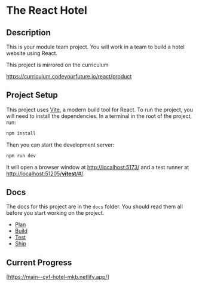 # The React Hotel

## Description

This is your module team project. You will work in a team to build a hotel website using React.

This project is mirrored on the curriculum

https://curriculum.codeyourfuture.io/react/product

## Project Setup

This project uses [Vite](https://vitejs.dev/guide/), a modern build tool for React. To run the project, you will need to install the dependencies. In a terminal in the root of the project, run:

```zsh
npm install
```

Then you can start the development server:

```zsh
npm run dev
```

It will open a browser window at [http://localhost:5173/](http://localhost:5173/) and a test runner at [http://localhost:51205/**vitest**/#/](http://localhost:51205/__vitest__/#/).

## Docs

The docs for this project are in the `docs` folder. You should read them all before you start working on the project.

- [Plan](docs/plan/readme.md)
- [Build](docs/build/readme.md)
- [Test](docs/test/readme.md)
- [Ship](docs/ship/readme.md)

## Current Progress

[https://main--cyf-hotel-mkb.netlify.app/]
